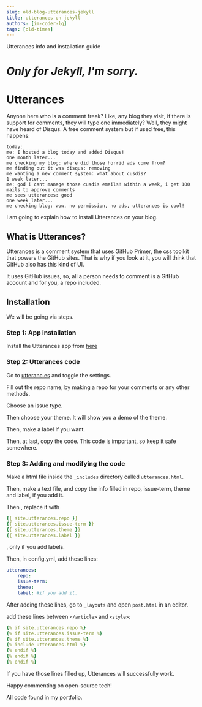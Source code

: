 ```yaml
---
slug: old-blog-utterances-jekyll
title: utterances on jekyll
authors: [im-coder-lg]
tags: [old-times]
---
```


Utterances info and installation guide

<!--more-->

# **_Only for Jekyll, I'm sorry._**

# Utterances

Anyone here who is a comment freak? Like, any blog they visit, if there is support for comments, they will type one immediately? Well, they might have heard of Disqus. A free comment system but if used free, this happens:

```
today:
me: I hosted a blog today and added Disqus!
one month later...
me checking my blog: where did those horrid ads come from?
me finding out it was disqus: removing
me wanting a new comment system: what about cusdis?
1 week later...
me: god i cant manage those cusdis emails! within a week, i get 100 mails to approve comments
me sees utterances: good
one week later...
me checking blog: wow, no permission, no ads, utterances is cool!
```

I am going to explain how to install Utterances on your blog.

## What is Utterances?

Utterances is a comment system that uses GitHub Primer, the css toolkit that powers the GitHub sites. That is why if you look at it, you will think that GitHub also has this kind of UI.

It uses GitHub issues, so, all a person needs to comment is a GitHub account and for you, a repo included.

## Installation

We will be going via steps.

### Step 1: App installation

Install the Utterances app from [here](https://github.com/apps/utterances)

### Step 2: Utterances code

Go to [utteranc.es](https://utteranc.es) and toggle the settings.

Fill out the repo name, by making a repo for your comments or any other methods.

Choose an issue type.

Then choose your theme. It will show you a demo of the theme.

Then, make a label if you want.

Then, at last, copy the code. This code is important, so keep it safe somewhere.

### Step 3: Adding and modifying the code

Make a html file inside the `_includes` directory called `utterances.html`.

Then, make a text file, and copy the info filled in repo, issue-term, theme and label, if you add it.

Then , replace it with

```yaml
{{ site.utterances.repo }}
{{ site.utterances.issue-term }}
{{ site.utterances.theme }}
{{ site.utterances.label }}
```

, only if you add labels.

Then, in config.yml, add these lines:

```yaml
utterances:
	repo:
	issue-term:
	theme:
	label: #if you add it.
```

After adding these lines, go to `_layouts` and open `post.html` in an editor.

add these lines between `</article>` and `<style>`:

```yaml
{% if site.utterances.repo %}
{% if site.utterances.issue-term %}
{% if site.utterances.theme %}
{% include utterances.html %}
{% endif %}
{% endif %}
{% endif %}
```

If you have those lines filled up, Utterances will successfully work.

Happy commenting on open-source tech!

All code found in my portfolio.
